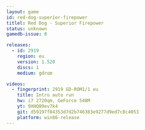 ```yaml
---
layout: game
id: red-dog-superior-firepower
titlel: Red Dog - Superior Firepower
status: unknown
gamedb-issue: 0

releases:
  - id: 2919
    region: eu
    version: 1.520
    discs: 1
    medium: gdrom

videos:
  - fingerprint: 2919 GD-ROM1/1 eu
    title: Intro auto run
    hw: i7 2720qm, GeForce 540M
    yt: 9XHQ09ev7k4
    git: d59197f84353d7d2b746383e9277d9ed7c8c4053
    platform: win86-release
---
```

